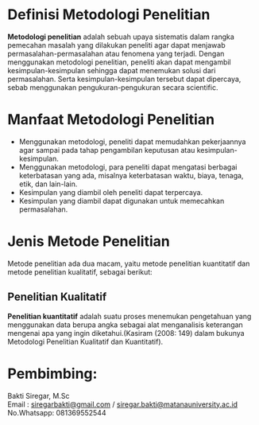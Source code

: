# Definisi Metodologi Penelitian

**Metodologi penelitian** adalah sebuah upaya sistematis dalam rangka pemecahan masalah yang dilakukan peneliti agar dapat menjawab permasalahan-permasalahan atau fenomena yang terjadi. Dengan menggunakan metodologi penelitian, peneliti akan dapat mengambil kesimpulan-kesimpulan sehingga dapat menemukan solusi dari permasalahan. Serta kesimpulan-kesimpulan tersebut dapat dipercaya, sebab menggunakan pengukuran-pengukuran secara scientific.

# Manfaat Metodologi Penelitian

* Menggunakan metodologi, peneliti dapat memudahkan pekerjaannya agar sampai pada tahap pengambilan keputusan atau kesimpulan-kesimpulan.
* Menggunakan metodologi, para peneliti dapat mengatasi berbagai keterbatasan yang ada, misalnya keterbatasan waktu, biaya, tenaga, etik, dan lain-lain.
* Kesimpulan yang diambil oleh peneliti dapat terpercaya.
* Kesimpulan yang diambil dapat digunakan untuk memecahkan permasalahan.

# Jenis Metode Penelitian

Metode penelitian ada dua macam, yaitu metode penelitian kuantitatif dan metode penelitian kualitatif, sebagai berikut:

## Penelitian Kualitatif

**Penelitian kuantitatif** adalah suatu proses menemukan pengetahuan yang menggunakan data berupa angka sebagai alat menganalisis keterangan mengenai apa yang ingin diketahui.(Kasiram (2008: 149) dalam bukunya Metodologi Penelitian Kualitatif dan Kuantitatif).




# Pembimbing:
Bakti Siregar, M.Sc <br>
Email : siregarbakti@gmail.com / siregar.bakti@matanauniversity.ac.id <br>
No.Whatsapp: 081369552544
